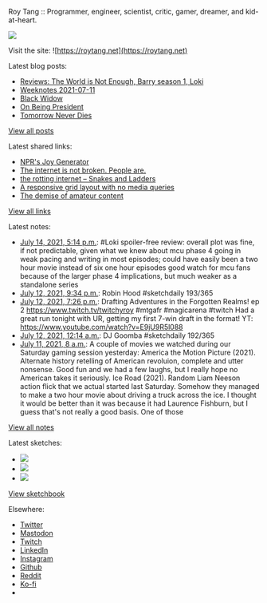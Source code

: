 Roy Tang :: Programmer, engineer, scientist, critic, gamer, dreamer, and kid-at-heart.

![](https://roytang.net/static/img/profile.jpg)

Visit the site: ![https://roytang.net](https://roytang.net)

Latest blog posts:

- [Reviews: The World is Not Enough, Barry season 1, Loki](https://roytang.net/2021/07/wine-barry-loki/)
- [Weeknotes 2021-07-11](https://roytang.net/2021/07/weeknotes-2021-07-11/)
- [Black Widow](https://roytang.net/2021/07/black-widow/)
- [On Being President](https://roytang.net/2021/07/on-being-president/)
- [Tomorrow Never Dies](https://roytang.net/2021/07/tomorrow-never-dies/)

[View all posts](https://roytang.net/blog)

Latest shared links:

- [NPR&#x27;s Joy Generator](https://roytang.net/2021/07/nprs-joy-generator/)
- [The internet is not broken. People are.](https://roytang.net/2021/07/the-internet-is-not-broken-people-are/)
- [the rotting internet – Snakes and Ladders](https://roytang.net/2021/07/the-rotting-internet-snakes-and-ladders/)
- [A responsive grid layout with no media queries](https://roytang.net/2021/06/a-responsive-grid-layout-with-no-media-queries/)
- [The demise of amateur content](https://roytang.net/2021/06/the-demise-of-amateur-content5-min-well-spent/)

[View all links](https://roytang.net/links)

Latest notes:

- [July 14, 2021, 5:14 p.m.](https://roytang.net/2021/07/1415238174377340930/): #Loki spoiler-free review: overall plot was fine, if not predictable, given what we knew about mcu phase 4 going in weak pacing and writing in most episodes; could have easily been a two hour movie instead of six one hour episodes good watch for mcu fans because of the larger phase 4 implications, but much weaker as a standalone series
- [July 12, 2021, 9:34 p.m.](https://roytang.net/2021/07/1414578905676009476/): Robin Hood #sketchdaily 193/365
- [July 12, 2021, 7:26 p.m.](https://roytang.net/2021/07/1414546601079619591/): Drafting Adventures in the Forgotten Realms! ep 2 https://www.twitch.tv/twitchyroy #mtgafr #magicarena #twitch Had a great run tonight with UR, getting my first 7-win draft in the format! YT: https://www.youtube.com/watch?v=E9jU9R5l088
- [July 12, 2021, 12:14 a.m.](https://roytang.net/2021/07/1414256676660645888/): DJ Goomba #sketchdaily 192/365
- [July 11, 2021, 8 a.m.](https://roytang.net/2021/07/saturday-10-movies/): A couple of movies we watched during our Saturday gaming session yesterday: America the Motion Picture (2021). Alternate history retelling of American revoluion, complete and utter nonsense. Good fun and we had a few laughs, but I really hope no American takes it seriously. Ice Road (2021). Random Liam Neeson action flick that we actual started last Saturday. Somehow they managed to make a two hour movie about driving a truck across the ice. I thought it would be better than it was because it had Laurence Fishburn, but I guess that&#x27;s not really a good basis. One of those

[View all notes](https://roytang.net/notes)

Latest sketches:


- ![](https://roytang.net/media/cache/a5/5b/a55ba697a33b54025eedadd2607332e6.jpg)
- ![](https://roytang.net/media/cache/b1/7c/b17c96354915a0561cf8af9a18867b8c.jpg)
- ![](https://roytang.net/media/cache/f2/e5/f2e59b8bf3726d09ab32d53116e19a5c.jpg)

[View sketchbook](https://roytang.net/albums/sketchbook)


Elsewhere:

- [Twitter](https://twitter.com/roytang)
- [Mastodon](https://mastodon.technology/@roytang)
- [Twitch](https://twitch.tv/twitchyroy)
- [LinkedIn](https://www.linkedin.com/in/roytang)
- [Instagram](https://instagram.com/roytang0400)
- [Github](https://github.com/roytang)
- [Reddit](https://reddit.com/u/hungryroy)
- [Ko-fi](https://ko-fi.com/roytang)
- [](mailto:hello@roytang.net)